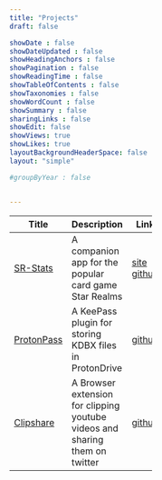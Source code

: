 ```yaml
---
title: "Projects"
draft: false

showDate : false
showDateUpdated : false
showHeadingAnchors : false
showPagination : false
showReadingTime : false
showTableOfContents : false
showTaxonomies : false 
showWordCount : false
showSummary : false
sharingLinks : false
showEdit: false
showViews: true
showLikes: true
layoutBackgroundHeaderSpace: false
layout: "simple"

#groupByYear : false


---
```

<table style="width: 50%;">
    <thead>
        <tr>
            <th>Title</th>
            <th>Description</th>
            <th>Link</th>
            <th>Status</th>
        </tr>
    </thead>
    <tbody>
         <tr>
            <td><a href="/projects/sr-stats">SR-Stats</a></td>
            <td>A companion app for the popular card game Star Realms</td>
            <td><a target="_blank" href="https://sr-stats.app">site</a></br><a target="_blank" href="https://github.com/dhaven/sr-stats">github</a></td>
            <td>
                <div class="flex justify-center px-2 py-1 mx-2 rounded-full bg-primary-100 dark:bg-primary-900">
                    <span class="font-medium text-primary-700 dark:text-primary-400">
                        active
                    </span>
                </div>
            </td>
        </tr>
        <tr>
            <td><a href="/projects/protonpass">ProtonPass</a></td>
            <td>A KeePass plugin for storing KDBX files in ProtonDrive</td>
            <td><a target="_blank" href="https://github.com/dhaven/protonPass">github</a></td>
            <td>
                <div class="flex justify-center px-2 py-1 mx-2 rounded-full bg-blue-100 dark:bg-blue-900">
                    <span class="font-medium text-blue-700 dark:text-blue-400">
                        POC
                    </span>
                </div>
            </td>
        </tr>
        <tr>
            <td><a href="/projects/clipshare">Clipshare</a></td>
            <td>A Browser extension for clipping youtube videos and sharing them on twitter</td>
            <td><a target="_blank" href="https://github.com/dhaven/Clipshare">github</a></td>
            <td>
                <div class="flex items-center px-2 py-1 mx-2 rounded-full bg-rose-100 dark:bg-rose-900">
                    <span class="font-medium text-rose-700 dark:text-rose-400">
                        Scrapped
                    </span>
                </div>
            </td>
        </tr>
    </tbody>
</table>